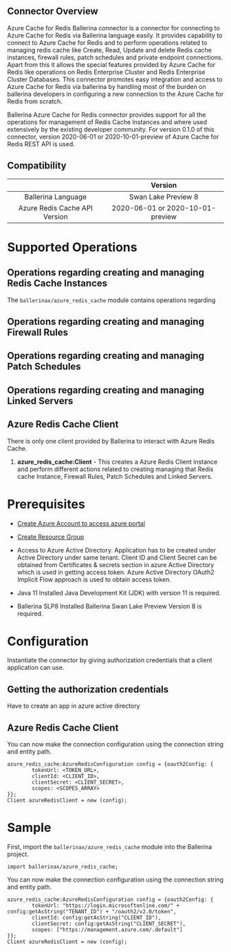  ## Connector Overview
 
 Azure Cache for Redis Ballerina connector is a connector for connecting to Azure Cache for
 Redis via Ballerina language easily. It provides capability to connect to Azure Cache for Redis and to perform operations related to managing redis cache like Create, Read, Update and delete Redis cache instances, firewall rules, patch schedules and private endpoint connections. Apart from this it allows the special features provided by Azure Cache for Redis
 like operations on Redis Enterprise Cluster and Redis Enterprise Cluster Databases. This
 connector promotes easy integration and access to Azure Cache for Redis via ballerina by
 handling most of the burden on ballerina developers in configuring a new connection to the
 Azure Cache for Redis from scratch.

 Ballerina Azure Cache for Redis connector provides support for all the operations for 
 management of Redis Cache Instances and where used extensively by the existing developer 
 community. For version 0.1.0 of this connector, version 2020-06-01 or 2020-10-01-preview of 
 Azure Cache for Redis REST API is used.



## Compatibility

|                               |      	       Version                 |
| :---------------------------: | :----------------------------------: |
|      Ballerina Language       |         Swan Lake Preview 8 	       |
| Azure Redis Cache API Version |   2020-06-01 or 2020-10-01-preview   |

# Supported Operations

## Operations regarding creating and managing Redis Cache Instances
The `ballerinax/azure_redis_cache` module contains operations regarding

## Operations regarding creating and managing Firewall Rules

## Operations regarding creating and managing Patch Schedules

## Operations regarding creating and managing Linked Servers


## Azure Redis Cache Client

There is only one client provided by Ballerina to interact with Azure Redis Cache.

1. **azure_redis_cache:Client** - This creates a Azure Redis Client instance and perform different actions related to creating managing that Redis cache Instance, Firewall Rules, Patch Schedules and Linked Servers.

# Prerequisites

* [Create Azure Account to access azure portal](https://docs.microsoft.com/en-us/learn/modules/create-an-azure-account)

* [Create Resource Group](https://docs.microsoft.com/en-us/azure/azure-resource-manager/management/manage-resource-groups-portal#create-resource-groups)

* Access to Azure Active Directory.
Application has to be created under Active Directory under same tenant.
Client ID and Client Secret can be obtained from Certificates & secrets section in azure Active Directory which is used in getting access token. Azure Active Directory OAuth2 Implicit Flow approach is used to obtain access token.

* Java 11 Installed
Java Development Kit (JDK) with version 11 is required.

* Ballerina SLP8 Installed
Ballerina Swan Lake Preview Version 8 is required.


# Configuration
Instantiate the connector by giving authorization credentials that a client application can use.

## Getting the authorization credentials
Have to create an app in azure active directory


## Azure Redis Cache Client

You can now make the connection configuration using the connection string and entity path.
```ballerina
azure_redis_cache:AzureRedisConfiguration config = {oauth2Config: {
        tokenUrl: <TOKEN_URL>,
        clientId: <CLIENT_ID>,
        clientSecret: <CLIENT_SECRET>,
        scopes: <SCOPES_ARRAY>
}};
Client azureRedisClient = new (config);
```

# Sample
First, import the `ballerinax/azure_redis_cache` module into the Ballerina project.
```ballerina
import ballerinax/azure_redis_cache;
```

You can now make the connection configuration using the connection string and entity path.
```ballerina
azure_redis_cache:AzureRedisConfiguration config = {oauth2Config: {
        tokenUrl: "https://login.microsoftonline.com/" + config:getAsString("TENANT_ID") + "/oauth2/v2.0/token",
        clientId: config:getAsString("CLIENT_ID"),
        clientSecret: config:getAsString("CLIENT_SECRET"),
        scopes: ["https://management.azure.com/.default"]
}};
Client azureRedisClient = new (config);
```


